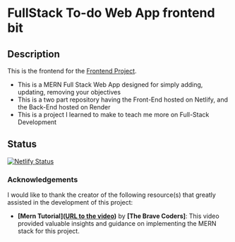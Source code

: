 # FullStack To-do Web App frontend bit

## Description

This is the frontend for the [Frontend Project](https://ahmedjaderfullstack-todoapp.netlify.app). 

- This is a MERN Full Stack Web App designed for simply adding, updating, removing your objectives
- This is a two part repository having the Front-End hosted on Netlify, and the Back-End hosted on Render
- This is a project I learned to make to teach me more on Full-Stack Development 

## Status

[![Netlify Status](https://api.netlify.com/api/v1/badges/8dd5f630-c24d-49d0-a931-e74e6fc3172f/deploy-status)](https://app.netlify.com/sites/ahmedjaderfullstack-todoapp/deploys)


### Acknowledgements

I would like to thank the creator of the following resource(s) that greatly assisted in the development of this project:

- **[Mern Tutorial]([URL to the video](https://www.youtube.com/watch?v=PvMDWbAPPK4&t=3729s))** by **[The Brave Coders]**: This video provided valuable insights and guidance on implementing the MERN stack for this project.

